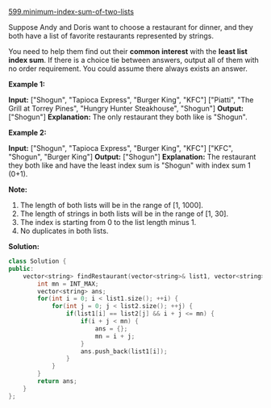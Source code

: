 [599.minimum-index-sum-of-two-lists](https://leetcode.com/problems/minimum-index-sum-of-two-lists/)  

Suppose Andy and Doris want to choose a restaurant for dinner, and they both have a list of favorite restaurants represented by strings.

You need to help them find out their **common interest** with the **least list index sum**. If there is a choice tie between answers, output all of them with no order requirement. You could assume there always exists an answer.

**Example 1:**  

**Input:**
\["Shogun", "Tapioca Express", "Burger King", "KFC"\]
\["Piatti", "The Grill at Torrey Pines", "Hungry Hunter Steakhouse", "Shogun"\]
**Output:** \["Shogun"\]
**Explanation:** The only restaurant they both like is "Shogun".

**Example 2:**  

**Input:**
\["Shogun", "Tapioca Express", "Burger King", "KFC"\]
\["KFC", "Shogun", "Burger King"\]
**Output:** \["Shogun"\]
**Explanation:** The restaurant they both like and have the least index sum is "Shogun" with index sum 1 (0+1).

**Note:**  

1.  The length of both lists will be in the range of \[1, 1000\].
2.  The length of strings in both lists will be in the range of \[1, 30\].
3.  The index is starting from 0 to the list length minus 1.
4.  No duplicates in both lists.  



**Solution:**  

```cpp
class Solution {
public:
    vector<string> findRestaurant(vector<string>& list1, vector<string>& list2) {
        int mn = INT_MAX;
        vector<string> ans;
        for(int i = 0; i < list1.size(); ++i) {
            for(int j = 0; j < list2.size(); ++j) {
                if(list1[i] == list2[j] && i + j <= mn) {
                    if(i + j < mn) {
                        ans = {};
                        mn = i + j;
                    }
                    ans.push_back(list1[i]);
                }
            }
        }
        return ans;
    }
};
```
      
